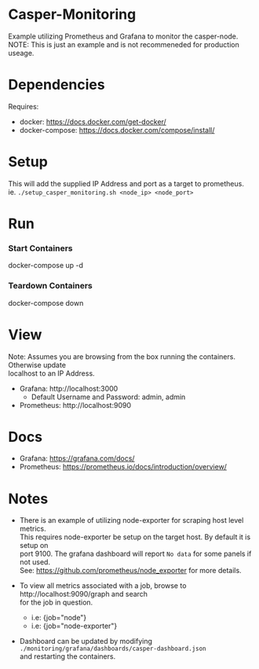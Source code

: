 # Casper-Monitoring
Example utilizing Prometheus and Grafana to monitor the casper-node.\
NOTE: This is just an example and is not recommeneded for production useage.

# Dependencies
Requires:
- docker: https://docs.docker.com/get-docker/
- docker-compose: https://docs.docker.com/compose/install/

# Setup
This will add the supplied IP Address and port as a target to prometheus. \
ie. `./setup_casper_monitoring.sh <node_ip> <node_port>`

# Run
### Start Containers
docker-compose up -d

### Teardown Containers
docker-compose down

# View
Note: Assumes you are browsing from the box running the containers. Otherwise update \
localhost to an IP Address.
- Grafana: http://localhost:3000
    - Default Username and Password: admin, admin
- Prometheus: http://localhost:9090

# Docs
- Grafana: https://grafana.com/docs/
- Prometheus: https://prometheus.io/docs/introduction/overview/

# Notes
- There is an example of utilizing node-exporter for scraping host level metrics. \
This requires node-exporter be setup on the target host. By default it is setup on \
port 9100. The grafana dashboard will report `No data` for some panels if not used. \
See: https://github.com/prometheus/node_exporter for more details.

- To view all metrics associated with a job, browse to http://localhost:9090/graph and search \
for the job in question.
    - i.e: {job="node"}
    - i.e: {job="node-exporter"}

- Dashboard can be updated by modifying `./monitoring/grafana/dashboards/casper-dashboard.json` \
and restarting the containers.

